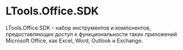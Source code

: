 # LTools.Office.SDK

LTools.Office.SDK - набор инструментов и компонентов, предоставляющих доступ к функциональности таких приложений Microsoft Office, как Excel, Word, Outlook и Exchange. 

